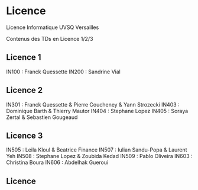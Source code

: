 # Licence
Licence Informatique UVSQ Versailles

Contenus des TDs en Licence 1/2/3 

## Licence 1
IN100 : Franck Quessette
IN200 : Sandrine Vial

## Licence 2
IN301 : Franck Quessette & Pierre Coucheney & Yann Strozecki
IN403 : Dominique Barth & Thierry Mautor
IN404 : Stephane Lopez
IN405 : Soraya Zertal & Sebastien Gougeaud

## Licence 3
IN505 : Leila Kloul & Beatrice Finance
IN507 : Iulian Sandu-Popa & Laurent Yeh
IN508 : Stephane Lopez & Zoubida Kedad
IN509 : Pablo Oliveira 
IN603 : Christina Boura
IN606 : Abdelhak Gueroui

## Licence
